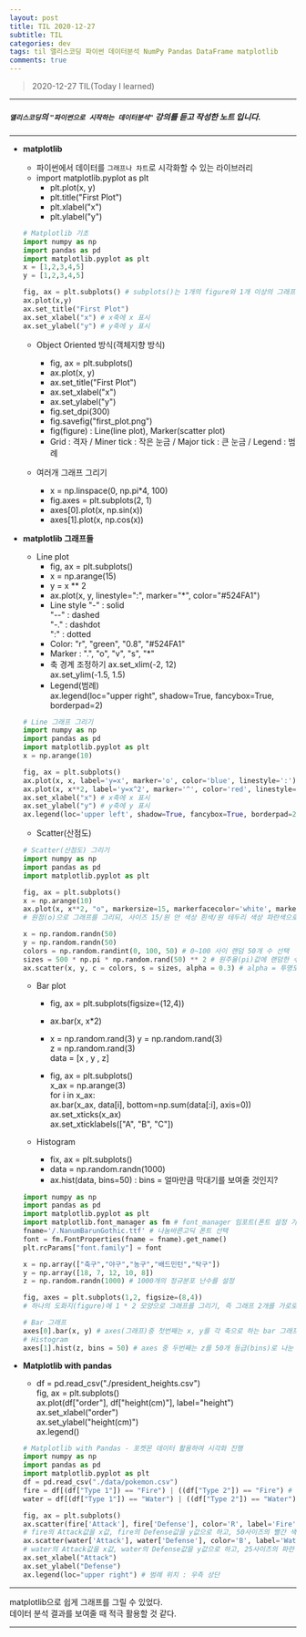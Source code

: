 ```yaml
---
layout: post
title: TIL 2020-12-27 
subtitle: TIL 
categories: dev
tags: til 앨리스코딩 파이썬 데이터분석 NumPy Pandas DataFrame matplotlib
comments: true
---
```



> 2020-12-27 TIL(Today I learned)
---

##### `앨리스코딩`의 `"파이썬으로 시작하는 데이터분석"` 강의를 듣고 작성한 노트 입니다.
---

* __matplotlib__
  - 파이썬에서 데이터를 `그래프나 차트`로 시각화할 수 있는 라이브러리
  - import matplotlib.pyplot as plt
    + plt.plot(x, y)
    + plt.title("First Plot")
    + plt.xlabel("x")
    + plt.ylabel("y")  


  ~~~python
  # Matplotlib 기초
  import numpy as np
  import pandas as pd
  import matplotlib.pyplot as plt
  x = [1,2,3,4,5]
  y = [1,2,3,4,5]

  fig, ax = plt.subplots() # subplots()는 1개의 figure와 1개 이상의 그래프(ax) 생성 가능
  ax.plot(x,y)
  ax.set_title("First Plot")
  ax.set_xlabel("x") # x축에 x 표시
  ax.set_ylabel("y") # y축에 y 표시
  ~~~


  - Object Oriented 방식(객체지향 방식)
    + fig, ax = plt.subplots()
    + ax.plot(x, y)
    + ax.set_title("First Plot")
    + ax.set_xlabel("x")
    + ax.set_ylabel("y")
    + fig.set_dpi(300)
    + fig.savefig("first_plot.png")
    + fig(figure) : Line(line plot), Marker(scatter plot)
    + Grid : 격자 / Miner tick : 작은 눈금 / Major tick : 큰 눈금 / Legend : 범례
  
  
  - 여러개 그래프 그리기
    + x = np.linspace(0, np.pi*4, 100)
    + fig.axes = plt.subplots(2, 1)
    + axes[0].plot(x, np.sin(x))
    + axes[1].plot(x, np.cos(x))  
 
 
* __matplotlib 그래프들__
  - Line plot
    + fig, ax = plt.subplots()
    + x = np.arange(15)
    + y = x ** 2
    + ax.plot(x, y, linestyle=":", marker="*", color="#524FA1")
    + Line style 
      "-" : solid  
      "--" : dashed  
      "-." : dashdot  
      ":" : dotted  
    + Color: "r", "green", "0.8", "#524FA1" 
    + Marker : ".", "o", "v", "s", "*"
    + 축 경계 조정하기
      ax.set_xlim(-2, 12)  
      ax.set_ylim(-1.5, 1.5)
    + Legend(범례)  
      ax.legend(loc="upper right", shadow=True, fancybox=True, borderpad=2)    


  ~~~python
  # Line 그래프 그리기
  import numpy as np
  import pandas as pd
  import matplotlib.pyplot as plt
  x = np.arange(10)

  fig, ax = plt.subplots()
  ax.plot(x, x, label='y=x', marker='o', color='blue', linestyle=':') # 기본 점선(:)이며, 원점(o)을 찍는 파란색 그래프 생성
  ax.plot(x, x**2, label='y=x^2', marker='^', color='red', linestyle='--') # 기본 (--)형태이며, 삼각형 점을 찍는 빨간색 그래프 생성
  ax.set_xlabel("x") # x축에 x 표시
  ax.set_ylabel("y") # y축에 y 표시
  ax.legend(loc='upper left', shadow=True, fancybox=True, borderpad=2) # 좌측 상단(위치), 그림자 있는, 박스표시 있으며, 크기는 2사이즈의 범례 생성
  ~~~


  - Scatter(산점도)    
  
    
  ~~~python
  # Scatter(산점도) 그리기
  import numpy as np
  import pandas as pd
  import matplotlib.pyplot as plt

  fig, ax = plt.subplots()
  x = np.arange(10)
  ax.plot(x, x**2, "o", markersize=15, markerfacecolor='white', markeredgecolor='blue') 
  # 원점(o)으로 그래프를 그리되, 사이즈 15/원 안 색상 흰색/원 테두리 색상 파란색으로 그리기

  x = np.random.randn(50)
  y = np.random.randn(50)
  colors = np.random.randint(0, 100, 50) # 0~100 사이 랜덤 50개 수 선택
  sizes = 500 * np.pi * np.random.rand(50) ** 2 # 원주율(pi)값에 랜덤한 수를 제곱한 후 500 곱한만큼으로 사이즈 설정
  ax.scatter(x, y, c = colors, s = sizes, alpha = 0.3) # alpha = 투명도
  ~~~


  - Bar plot
    + fig, ax = plt.subplots(figsize=(12,4))
    + ax.bar(x, x*2)
    
    + x = np.random.rand(3)
      y = np.random.rand(3)  
      z = np.random.rand(3)  
      data = [x , y , z]  
      
    + fig, ax = plt.subplots()  
      x_ax = np.arange(3)  
      for i in x_ax:  
        ax.bar(x_ax, data[i], bottom=np.sum(data[:i], axis=0))  
      ax.set_xticks(x_ax)  
      ax.set_xticklabels(["A", "B", "C"])  
      
  - Histogram
    + fix, ax = plt.subplots()
    + data = np.random.randn(1000)
    + ax.hist(data, bins=50) : bins = 얼마만큼 막대기를 보여줄 것인지?    
    
       
  ~~~python
  import numpy as np
  import pandas as pd
  import matplotlib.pyplot as plt
  import matplotlib.font_manager as fm # font_manager 임포트(폰트 설정 가능)
  fname='/.NanumBarunGothic.ttf' # 나눔바른고딕 폰트 선택
  font = fm.FontProperties(fname = fname).get_name()
  plt.rcParams["font.family"] = font

  x = np.array(["축구","야구","농구","배드민턴","탁구"])
  y = np.array([18, 7, 12, 10, 8])
  z = np.random.randn(1000) # 1000개의 정규분포 난수를 설정

  fig, axes = plt.subplots(1,2, figsize=(8,4)) 
  # 하나의 도화지(figure)에 1 * 2 모양으로 그래프를 그리기, 즉 그래프 2개를 가로로 배치하여 그린다

  # Bar 그래프
  axes[0].bar(x, y) # axes(그래프)중 첫번째는 x, y를 각 축으로 하는 bar 그래프로 생성
  # Histogram
  axes[1].hist(z, bins = 50) # axes 중 두번째는 z를 50개 등급(bins)로 나눈 히스토그램으로 생성
  ~~~  
    
       
* __Matplotlib with pandas__
  - df = pd.read_csv("./president_heights.csv")  
    fig, ax = plt.subplots()  
    ax.plot(df["order"], df["height(cm)"], label="height")  
    ax.set_xlabel("order")  
    ax.set_ylabel("height(cm)")  
    ax.legend()    
    

  ~~~python
  # Matplotlib with Pandas - 포켓몬 데이터 활용하여 시각화 진행
  import numpy as np
  import pandas as pd
  import matplotlib.pyplot as plt
  df = pd.read_csv("./data/pokemon.csv")
  fire = df[(df["Type 1"]) == "Fire") | ((df["Type 2"]) == "Fire") # df의 Type 1 혹은 Type 2가 Fire인 데이터를 fire로 저장
  water = df[(df["Type 1"]) == "Water") | ((df["Type 2"]) == "Water") # df의 Type 1 혹은 Type 2가 Water인 데이터를 water로 저장 

  fig, ax = plt.subplots()
  ax.scatter(fire['Attack'], fire['Defense'], color='R', label='Fire', marker='*', s=50) 
  # fire의 Attack값을 x값, fire의 Defense값을 y값으로 하고, 50사이즈의 빨간 색상 별점을 찍는 산점도 그리기  
  ax.scatter(water['Attack'], water['Defense'], color='B', label='Water', s=25)
  # water의 Attack값을 x값, water의 Defense값을 y값으로 하고, 25사이즈의 파란 색상 원점을 찍는 산점도 그리기
  ax.set_xlabel("Attack")
  ax.set_ylabel("Defense")
  ax.legend(loc="upper right") # 범례 위치 : 우측 상단
  ~~~  


---

matplotlib으로 쉽게 그래프를 그릴 수 있었다.  
데이터 분석 결과를 보여줄 때 적극 활용할 것 같다.

---
